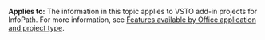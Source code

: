   **Applies to:** The information in this topic applies to VSTO add\-in projects for InfoPath. For more information, see [Features available by Office application and project type](../../vsto/features-available-by-office-application-and-project-type.md).

  